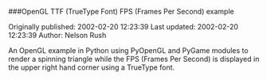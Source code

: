 ###OpenGL TTF (TrueType Font) FPS (Frames Per Second) example

Originally published: 2002-02-20 12:23:39
Last updated: 2002-02-20 12:23:39
Author: Nelson Rush

An OpenGL example in Python using PyOpenGL and PyGame modules to render a spinning triangle while the FPS (Frames Per Second) is displayed in the upper right hand corner using a TrueType font.